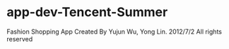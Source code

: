 app-dev-Tencent-Summer
======================
Fashion Shopping App
Created By Yujun Wu, Yong Lin. 2012/7/2
All rights reserved
